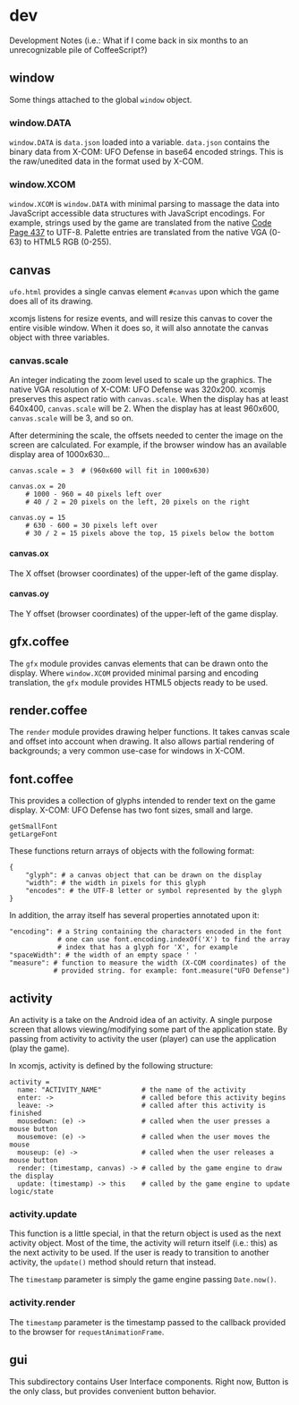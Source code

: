 # dev
Development Notes (i.e.: What if I come back in six months to an
unrecognizable pile of CoffeeScript?)

## window
Some things attached to the global `window` object.

### window.DATA
`window.DATA` is `data.json` loaded into a variable. `data.json` contains
the binary data from X-COM: UFO Defense in base64 encoded strings. This is
the raw/unedited data in the format used by X-COM.

### window.XCOM
`window.XCOM` is `window.DATA` with minimal parsing to massage the data
into JavaScript accessible data structures with JavaScript encodings.
For example, strings used by the game are translated from the native
[Code Page 437](https://en.wikipedia.org/wiki/Code_page_437) to UTF-8.
Palette entries are translated from the native VGA (0-63) to HTML5 RGB (0-255).

## canvas
`ufo.html` provides a single canvas element `#canvas` upon which the game
does all of its drawing.

xcomjs listens for resize events, and will resize this canvas to cover the
entire visible window. When it does so, it will also annotate the canvas
object with three variables.

### canvas.scale
An integer indicating the zoom level used to scale up the graphics. The
native VGA resolution of X-COM: UFO Defense was 320x200. xcomjs preserves
this aspect ratio with `canvas.scale`. When the display has at least
640x400, `canvas.scale` will be 2. When the display has at least 960x600,
`canvas.scale` will be 3, and so on.

After determining the scale, the offsets needed to center the image on the
screen are calculated. For example, if the browser window has an available
display area of 1000x630...

    canvas.scale = 3  # (960x600 will fit in 1000x630)

    canvas.ox = 20
        # 1000 - 960 = 40 pixels left over
        # 40 / 2 = 20 pixels on the left, 20 pixels on the right
 
    canvas.oy = 15
        # 630 - 600 = 30 pixels left over
        # 30 / 2 = 15 pixels above the top, 15 pixels below the bottom

#### canvas.ox
The X offset (browser coordinates) of the upper-left of the game display.

#### canvas.oy
The Y offset (browser coordinates) of the upper-left of the game display.

## gfx.coffee
The `gfx` module provides canvas elements that can be drawn onto the
display. Where `window.XCOM` provided minimal parsing and encoding
translation, the `gfx` module provides HTML5 objects ready to be used.

## render.coffee
The `render` module provides drawing helper functions. It takes canvas
scale and offset into account when drawing. It also allows partial
rendering of backgrounds; a very common use-case for windows in X-COM.

## font.coffee
This provides a collection of glyphs intended to render text on the
game display. X-COM: UFO Defense has two font sizes, small and large.

    getSmallFont
    getLargeFont

These functions return arrays of objects with the following format:

    {
        "glyph": # a canvas object that can be drawn on the display
        "width": # the width in pixels for this glyph
        "encodes": # the UTF-8 letter or symbol represented by the glyph
    }

In addition, the array itself has several properties annotated upon it:

    "encoding": # a String containing the characters encoded in the font
                # one can use font.encoding.indexOf('X') to find the array
                # index that has a glyph for 'X', for example
    "spaceWidth": # the width of an empty space ' '
    "measure": # function to measure the width (X-COM coordinates) of the
               # provided string. for example: font.measure("UFO Defense")

## activity
An activity is a take on the Android idea of an activity. A single purpose
screen that allows viewing/modifying some part of the application state. By
passing from activity to activity the user (player) can use the application
(play the game).

In xcomjs, activity is defined by the following structure:

    activity =
      name: "ACTIVITY_NAME"          # the name of the activity
      enter: ->                      # called before this activity begins
      leave: ->                      # called after this activity is finished
      mousedown: (e) ->              # called when the user presses a mouse button
      mousemove: (e) ->              # called when the user moves the mouse
      mouseup: (e) ->                # called when the user releases a mouse button
      render: (timestamp, canvas) -> # called by the game engine to draw the display
      update: (timestamp) -> this    # called by the game engine to update logic/state

### activity.update
This function is a little special, in that the return object is used as
the next activity object. Most of the time, the activity will return itself
(i.e.: this) as the next activity to be used. If the user is ready to
transition to another activity, the `update()` method should return that
instead.

The `timestamp` parameter is simply the game engine passing `Date.now()`.

### activity.render
The `timestamp` parameter is the timestamp passed to the callback provided
to the browser for `requestAnimationFrame`.

## gui
This subdirectory contains User Interface components. Right now, Button is
the only class, but provides convenient button behavior.

